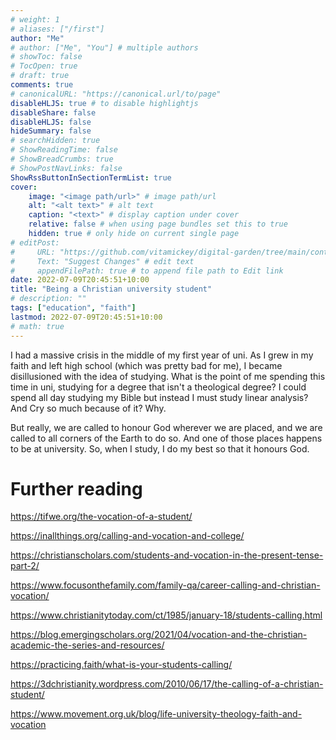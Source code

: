 ```yaml
---
# weight: 1
# aliases: ["/first"]
author: "Me"
# author: ["Me", "You"] # multiple authors
# showToc: false
# TocOpen: true
# draft: true
comments: true
# canonicalURL: "https://canonical.url/to/page"
disableHLJS: true # to disable highlightjs
disableShare: false
disableHLJS: false
hideSummary: false
# searchHidden: true
# ShowReadingTime: false
# ShowBreadCrumbs: true
# ShowPostNavLinks: false
ShowRssButtonInSectionTermList: true
cover:
    image: "<image path/url>" # image path/url
    alt: "<alt text>" # alt text
    caption: "<text>" # display caption under cover
    relative: false # when using page bundles set this to true
    hidden: true # only hide on current single page
# editPost:
#     URL: "https://github.com/vitamickey/digital-garden/tree/main/content"
#     Text: "Suggest Changes" # edit text
#     appendFilePath: true # to append file path to Edit link
date: 2022-07-09T20:45:51+10:00
title: "Being a Christian university student"
# description: ""
tags: ["education", "faith"]
lastmod: 2022-07-09T20:45:51+10:00
# math: true
---
```


I had a massive crisis in the middle of my first year of uni. As I grew in my faith and left high school (which was pretty bad for me), I became disillusioned with the idea of studying. What is the point of me spending this time in uni, studying for a degree that isn't a theological degree? I could spend all day studying my Bible but instead I must study linear analysis? And Cry so much because of it? Why. 

But really, we are called to honour God wherever we are placed, and we are called to all corners of the Earth to do so. And one of those places happens to be at university. So, when I study, I do my best so that it honours God. 

# Further reading

https://tifwe.org/the-vocation-of-a-student/

https://inallthings.org/calling-and-vocation-and-college/

https://christianscholars.com/students-and-vocation-in-the-present-tense-part-2/

https://www.focusonthefamily.com/family-qa/career-calling-and-christian-vocation/

https://www.christianitytoday.com/ct/1985/january-18/students-calling.html

https://blog.emergingscholars.org/2021/04/vocation-and-the-christian-academic-the-series-and-resources/

https://practicing.faith/what-is-your-students-calling/

https://3dchristianity.wordpress.com/2010/06/17/the-calling-of-a-christian-student/

https://www.movement.org.uk/blog/life-university-theology-faith-and-vocation

